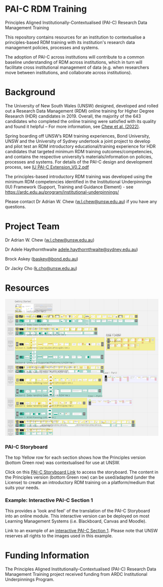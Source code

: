 # PAI-C RDM Training
Principles Aligned Institutionally-Contextualised (PAI-C) Research Data Management Training

This repository contains resources for an institution to contextualise a principles-based RDM training with its institution's research data management policies, processes and systems.

The adoption of PAI-C across institutions will contribute to a common baseline understanding of RDM across institutions, which in turn will facilitate cross institutional management of data (e.g. when researchers move between institutions, and collaborate across institutions). 

# Background
The University of New South Wales (UNSW) designed, developed and rolled out a Research Data Management (RDM) online training for Higher Degree Research (HDR) candidates in 2019. Overall, the majority of the 643 candidates who completed the online training were satisfied with its quality and found it helpful – For more information, see [Chew et al. (2022)](https://journals.sagepub.com/doi/abs/10.1177/03400352211054120).

Spring boarding off UNSW’s RDM training experiences, Bond University, UNSW and the University of Sydney undertook a joint project to develop and pilot test an RDM introductory educational/training experience for HDR candidates that targeted minimum RDM training outcomes/competencies, and contains the respective university’s materials/information on policies, processes and systems. For details of the PAI-C design and development process, see [IU PAI-C Extension_V0.2.pdf](https://github.com/Adrian-W-Chew/PAI-C-RDM-Training/files/10531677/IU.PAI-C.Extension_V0.2.pdf)

The principles-based introductory RDM training was developed using the minimum RDM competencies identified in the Institutional Underpinnings (IU) Framework (Support, Training and Guidance Element) - see https://ardc.edu.au/program/institutional-underpinnings/

Please contact Dr Adrian W. Chew (w.l.chew@unsw.edu.au) if you have any questions.

# Project Team
Dr Adrian W. Chew (w.l.chew@unsw.edu.au)

Dr Adele Haythornthwaite adele.haythornthwaite@sydney.edu.au)

Brock Askey (baskey@bond.edu.au)

Dr Jacky Cho (k.cho@unsw.edu.au)

# Resources

![This is a macroview of the PAI-C Storyboard](https://github.com/Adrian-W-Chew/PAI-C-RDM-Training/blob/main/Macroview%20of%20PAI-C%20Storyboard.png)

### PAI-C Storyboard
The top Yellow row for each section shows how the Principles version (bottom Green row) was contextualised for use at UNSW.

Click on this [PAI-C Storyboard Link](https://miro.com/app/board/uXjVPtesJvg=/?share_link_id=933170072270) to access the storyboard. The content in the Principles version (bottom Green row) can be used/adapted (under the License) to create an introductory RDM training on a platform/medium that suits your needs.

### Example: Interactive PAI-C Section 1
This provides a 'look and feel' of the translation of the PAI-C Storyboard into an online module. This interactive version can be deployed on most Learning Management Systems (i.e. Blackboard, Canvas and Moodle).

Link to an example of an [interactive PAI-C Section 1](https://rdmpocketrockets.ispring.com/app/preview/33da2228-a0f4-11ed-8a0b-7aa57ad180db). Please note that UNSW reserves all rights to the images used in this example.

# Funding Information
The Principles Aligned Institutionally-Contextualised (PAI-C) Research Data Management Training project received funding from ARDC Institutional Underpinnings Program.

